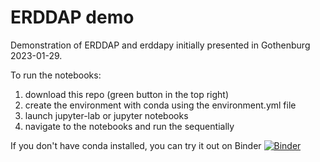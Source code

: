 # ERDDAP demo

Demonstration of ERDDAP and erddapy initially presented in Gothenburg 2023-01-29.

To run the notebooks:
1. download this repo (green button in the top right)
2. create the environment with conda using the environment.yml file
3. launch jupyter-lab or jupyter notebooks
4. navigate to the notebooks and run the sequentially

If you don't have conda installed, you can try it out on Binder [![Binder](https://mybinder.org/badge_logo.svg)](https://mybinder.org/v2/gh/voto-ocean-knowledge/erddap_demo/main)
